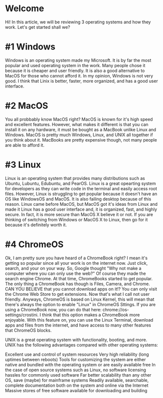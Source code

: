 # Welcome

Hi! In this article, we will be reviewing 3 operating systems and how they work. Let's get started shall we?









# #1 Windows

Windows is an operating system made my Microsoft. It is by far the most popular and used operating system in the work. Many people chose it because it is
cheaper and user friendly. It is also a good alternative to MacOS for those who cannot afford it. In my opinion, Windows is not very good. I think that Linix
is better, faster, more organized, and has a good user interface. 







# #2 MacOS 

You all probbably know MacOS right? MacOS is known for it's high speed and excellent features. However, what makes it different is that
you can install it on any hardware, it must be bought as a MacBook unlike Linux and Windows. MacOS is pretty much Windows, Linux, and UNIX all together
if you think about it. MacBooks are pretty expensive though, not many people are able to afford it.






# #3 Linux

Linux is an operating system that provides many distributions such as Ubuntu, Lubuntu, Edubuntu, and PearOS. Linux is a great opearting system for 
developers as they can write code in the terminal and easily access root files. However, Linux is struggling to get popular because it doesn't have an
OS like WindowsOS and MacOS. It is also failing desktop because of this reason. Linux came before MacOS, but MacOS got it's ideas from Linux and made it
Linux has a good user interface and, it is organized, fast, and highly secure. In fact, it is more secure than MacOS X believe it or not.
If you are thinking of switching from Windows or MacOS X to Linux, then go for it because it's definitely worth it.








# #4 ChromeOS

Ok, I am pretty sure you have heard of a ChromeBook right? I mean it's getting so popular since all your work is on the internet now.
Just click, search, and your on your way. So, Google thought "Why not make a computer where you can only use the web?" Of course they 
made the search engine Chrome. At that time, ChromeBooks started to get popular. The only thing a ChromeBook has though is Files, Camera, and Chrome.
CAN YOU BELIEVE that you cannot download apps on it!? You can only visit the Chrome Web Store to get extensions. Now that's what I call not user friendly.
Anyways, ChromeOS is based on Linux Kernel, this will mean that there's always the option to enable "Linux" in ChromeOS Sttings. If you are using a ChromeBook now,
you can do that here: chrome://os-settings/crostini. I think that this option makes a ChromeBook more enjoyable. With this feature on, you can use the Linux Terminal, download apps and files from the internet, and have access to many other features that ChromeOS blocks.






UNIX is a great operating system with functionality, booting, and more. 
UNIX has the following advantages compared with other operating systems:

Excellent use and control of system resources
Very high reliability (long uptimes between reboots)
Tools for customizing the system are either native and bundled with the operating system or are easily available free
In the case of open source systems such as Linux, no software licensing hassles for commonly used software
Far better scalability than any other OS, save (maybe) for mainframe systems
Readily available, searchable, complete documentation both on the system and online via the Internet
Massive stores of free software available for downloading and building

